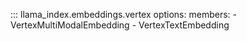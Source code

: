 ::: llama_index.embeddings.vertex
options:
members: - VertexMultiModalEmbedding - VertexTextEmbedding
